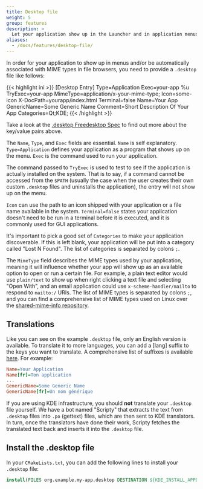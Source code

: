 ```yaml
---
title: Desktop file
weight: 5
group: features
description: >
  Let your application show up in the Launcher and in application menus.
aliases:
  - /docs/features/desktop-file/
---
```


In order for your application to show up in menus and/or be automatically associated with MIME types in file browsers, you need to provide a `.desktop` file like follows: 

{{< highlight ini >}}
[Desktop Entry]
Type=Application
Exec=your-app %u
TryExec=your-app
MimeType=application/x-your-mime-type;
Icon=some-icon
X-DocPath=yourapp/index.html
Terminal=false
Name=Your App
GenericName=Some Generic Name
Comment=Short Description Of Your App
Categories=Qt;KDE;
{{< /highlight >}}

Take a look at the [.desktop Freedesktop Spec](http://standards.freedesktop.org/desktop-entry-spec/latest/) to find out more about the key/value pairs above.

The `Name`, `Type`, and `Exec` fields are essential. `Name` is self explanatory. `Type=Application` defines your application as a program that shows up on the menu. `Exec` is the command used to run your application.

The command passed to `TryExec` is used to test to see if the application is actually installed on the system. That is to say, if a command cannot be accessed from the `$PATH` (usually the case when the user creates their own custom `.desktop` files and uninstalls the application), the entry will not show up on the menu.

`Icon` can use the path to an icon shipped with your application or a file name available in the system. `Terminal=false` states your application doesn't need to be run in a terminal before it is executed, and it is commonly used for GUI applications.

It's important to pick a good set of `Categories` to make your application discoverable. If this is left blank, your application will be put into a category called "Lost N Found". The list of categories is separated by colons `;`. 

The `MimeType` field describes the MIME types used by your application, meaning it will influence whether your app will show up as an available option to open or run a certain file. For example, a plain text editor would use `plain/text` to show up when right clicking a text file and selecting "Open With", and an email application could use `x-scheme-handler/mailto` to respond to `mailto:/` URIs. The list of MIME types is separated by colons `;`, and you can find a comprehensive list of MIME types used on Linux over the [shared-mime-info repository](https://gitlab.freedesktop.org/xdg/shared-mime-info).

## Translations

Like you can see on the example `.desktop` file, only an English version is available. To translate it to more languages, you can add a [lang] suffix to the keys you want to translate. A comprehensive list of suffixes is available [here](https://l10n.kde.org/teams-list.php). For example:

```ini
Name=Your Application
Name[fr]=Ton application
...
GenericName=Some Generic Name
GenericName[fr]=Un nom générique
```

If you are using KDE infrastructure, you should **not** translate your `.desktop` file yourself. We have a bot named "Scripty" that extracts the text from `.desktop` files into `.po` (gettext) files, which are then sent to KDE translators. In turn, once the translators have done their work, Scripty fetches the translated text back and inserts it into the `.desktop` file.

## Install the .desktop file

In your `CMakeLists.txt`, you can add the following lines to install your `.desktop` file:

```cmake
install(FILES org.example.my-app.desktop DESTINATION ${KDE_INSTALL_APPDIR})
```
